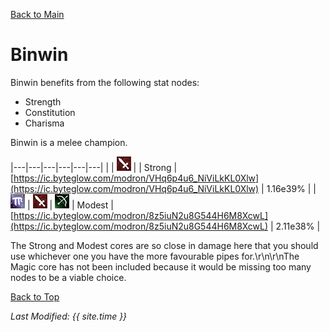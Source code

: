 [Back to Main](..\index.md)

# Binwin

Binwin benefits from the following stat nodes:

* Strength
* Constitution
* Charisma

Binwin is a melee champion.

|---|---|---|---|---|---|
|   | ![Melee Icon](images\melee.png) |   | Strong  | [https://ic.byteglow.com/modron/VHq6p4u6_NiViLkKL0Xlw](https://ic.byteglow.com/modron/VHq6p4u6_NiViLkKL0Xlw) | 1.16e39% |
| ![Magic Icon](images\magic.png) | ![Melee Icon](images\melee.png) | ![Ranged Icon](images\ranged.png) | Modest  | [https://ic.byteglow.com/modron/8z5iuN2u8G544H6M8XcwL](https://ic.byteglow.com/modron/8z5iuN2u8G544H6M8XcwL) | 2.11e38% |

The Strong and Modest cores are so close in damage here that you should use whichever one you have the more favourable pipes for.\r\n\r\nThe Magic core has not been included because it would be missing too many nodes to be a viable choice.

[Back to Top](#top)

*Last Modified: {{ site.time }}*
